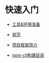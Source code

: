 # 快速入门

* [工具&环境准备](./工具&环境准备/README.md)

* [规范](./规范/README.md)

* [项目框架简介](./项目框架简介/README.md)

* [npm-cli构建目录](./npm-cli构建目录/README.md)